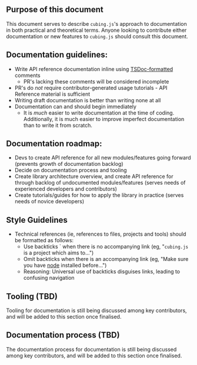 ## Purpose of this document

This document serves to describe `cubing.js`'s approach to documentation in both practical and theoretical terms. Anyone looking to contribute either documentation or new features to `cubing.js` should consult this document.

## Documentation guidelines:

- Write API reference documentation inline using [TSDoc-formatted](https://tsdoc.org/) comments 
    - PR's lacking these comments will be considered incomplete
- PR's do *not* require contributor-generated usage tutorials - API Reference material is sufficient
- Writing draft documentation is better than writing none at all
- Documentation can and should begin immediately 
  - It is *much* easier to write documentation at the time of coding. Additionally, it is much easier to improve imperfect documentation than to write it from scratch.

## Documentation roadmap:

- Devs to create API reference for all new modules/features going forward (prevents growth of documentation backlog)
- Decide on documentation process and tooling
- Create library architecture overview, and create API reference for through backlog of undocumented modules/features (serves needs of experienced developers and contributors)
- Create tutorials/guides for how to apply the library in practice (serves needs of novice developers)

## Style Guidelines

- Technical references (ie, references to files, projects and tools) should be formatted as follows:
  - Use backticks \` when there is no accompanying link (eg, "`cubing.js` is a project which aims to...")
  - Omit backticks when there is an accompanying link (eg, "Make sure you have [node](https://nodejs.org/en/) installed before...")
  - Reasoning: Universal use of backticks disguises links, leading to confusing navigation

## Tooling (TBD)

Tooling for documentation is still being discussed among key contributors, and will be added to this section once finalised.

## Documentation process (TBD)

The documentation process for documentation is still being discussed among key contributors, and will be added to this section once finalised.